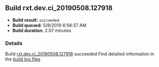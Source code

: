 ## Build rxt.dev.ci_20190508.127918
- **Build result:** `succeeded`
- **Build queued:** 5/8/2019 6:58:37 AM
- **Build duration:** 2.07 minutes
### Details
Build [rxt.dev.ci_20190508.127918](https://winappstudio.visualstudio.com/web/build.aspx?pcguid=a4ef43be-68ce-4195-a619-079b4d9834c2&builduri=vstfs%3a%2f%2f%2fBuild%2fBuild%2f27918) succeeded
Find detailed information in the [build log files](https://uwpctdiags.blob.core.windows.net/buildlogs/rxt.dev.ci_20190508.127918_logs.zip)
